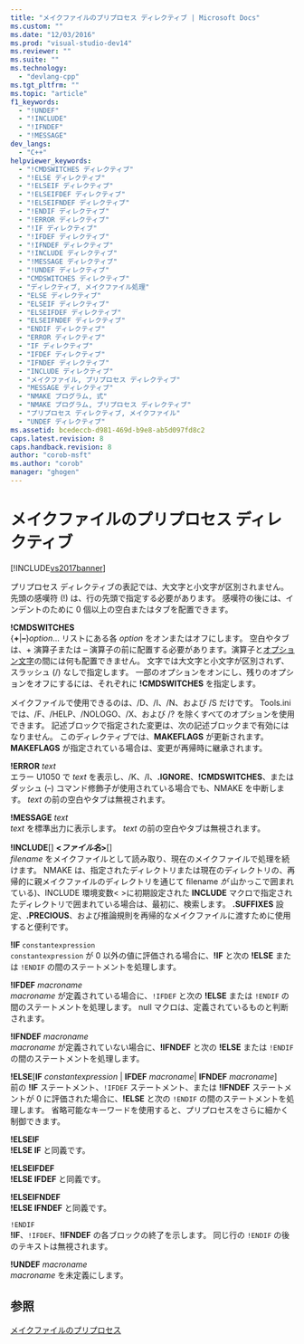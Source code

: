 ```yaml
---
title: "メイクファイルのプリプロセス ディレクティブ | Microsoft Docs"
ms.custom: ""
ms.date: "12/03/2016"
ms.prod: "visual-studio-dev14"
ms.reviewer: ""
ms.suite: ""
ms.technology: 
  - "devlang-cpp"
ms.tgt_pltfrm: ""
ms.topic: "article"
f1_keywords: 
  - "!UNDEF"
  - "!INCLUDE"
  - "!IFNDEF"
  - "!MESSAGE"
dev_langs: 
  - "C++"
helpviewer_keywords: 
  - "!CMDSWITCHES ディレクティブ"
  - "!ELSE ディレクティブ"
  - "!ELSEIF ディレクティブ"
  - "!ELSEIFDEF ディレクティブ"
  - "!ELSEIFNDEF ディレクティブ"
  - "!ENDIF ディレクティブ"
  - "!ERROR ディレクティブ"
  - "!IF ディレクティブ"
  - "!IFDEF ディレクティブ"
  - "!IFNDEF ディレクティブ"
  - "!INCLUDE ディレクティブ"
  - "!MESSAGE ディレクティブ"
  - "!UNDEF ディレクティブ"
  - "CMDSWITCHES ディレクティブ"
  - "ディレクティブ, メイクファイル処理"
  - "ELSE ディレクティブ"
  - "ELSEIF ディレクティブ"
  - "ELSEIFDEF ディレクティブ"
  - "ELSEIFNDEF ディレクティブ"
  - "ENDIF ディレクティブ"
  - "ERROR ディレクティブ"
  - "IF ディレクティブ"
  - "IFDEF ディレクティブ"
  - "IFNDEF ディレクティブ"
  - "INCLUDE ディレクティブ"
  - "メイクファイル, プリプロセス ディレクティブ"
  - "MESSAGE ディレクティブ"
  - "NMAKE プログラム, 式"
  - "NMAKE プログラム, プリプロセス ディレクティブ"
  - "プリプロセス ディレクティブ, メイクファイル"
  - "UNDEF ディレクティブ"
ms.assetid: bcedeccb-d981-469d-b9e8-ab5d097fd8c2
caps.latest.revision: 8
caps.handback.revision: 8
author: "corob-msft"
ms.author: "corob"
manager: "ghogen"
---
```

# メイクファイルのプリプロセス ディレクティブ
[!INCLUDE[vs2017banner](../assembler/inline/includes/vs2017banner.md)]

プリプロセス ディレクティブの表記では、大文字と小文字が区別されません。  先頭の感嘆符 \(\!\) は、行の先頭で指定する必要があります。  感嘆符の後には、インデントのために 0 個以上の空白またはタブを配置できます。  
  
 **\!CMDSWITCHES**  
 {**\+**&#124;**–**}*option*...  リストにある各 *option* をオンまたはオフにします。  空白やタブは、\+ 演算子または – 演算子の前に配置する必要があります。演算子と[オプション文字](../Topic/NMAKE%20Options.md)の間には何も配置できません。  文字では大文字と小文字が区別されず、スラッシュ \(\/\) なしで指定します。  一部のオプションをオンにし、残りのオプションをオフにするには、それぞれに **\!CMDSWITCHES** を指定します。  
  
 メイクファイルで使用できるのは、\/D、\/I、\/N、および \/S だけです。  Tools.ini では、\/F、\/HELP、\/NOLOGO、\/X、および \/? を除くすべてのオプションを使用できます。  記述ブロックで指定された変更は、次の記述ブロックまで有効にはなりません。  このディレクティブでは、**MAKEFLAGS** が更新されます。**MAKEFLAGS** が指定されている場合は、変更が再帰時に継承されます。  
  
 **\!ERROR**  *text*  
 エラー U1050 で *text* を表示し、\/K、\/I、**.IGNORE**、**\!CMDSWITCHES**、またはダッシュ \(–\) コマンド修飾子が使用されている場合でも、NMAKE を中断します。  *text* の前の空白やタブは無視されます。  
  
 **\!MESSAGE**  *text*  
 *text* を標準出力に表示します。  *text* の前の空白やタブは無視されます。  
  
 **\!INCLUDE**\[\] **\<***ファイル名***\>**\[\]  
 *filename* をメイクファイルとして読み取り、現在のメイクファイルで処理を続けます。  NMAKE は、指定されたディレクトリまたは現在のディレクトリの、再帰的に親メイクファイルのディレクトリを通じて filename *が* 山かっこで囲まれている\)、INCLUDE 環境変数\<  \>に初期設定された **INCLUDE** マクロで指定されたディレクトリで囲まれている場合は、最初に、検索します。  **.SUFFIXES** 設定、**.PRECIOUS**、および推論規則を再帰的なメイクファイルに渡すために使用すると便利です。  
  
 **\!IF**  `constantexpression`  
 `constantexpression` が 0 以外の値に評価される場合に、**\!IF** と次の **\!ELSE** または `!ENDIF` の間のステートメントを処理します。  
  
 **\!IFDEF**  *macroname*  
 *macroname* が定義されている場合に、`!IFDEF` と次の **\!ELSE** または `!ENDIF` の間のステートメントを処理します。  null マクロは、定義されているものと判断されます。  
  
 **\!IFNDEF**  *macroname*  
 *macroname* が定義されていない場合に、**\!IFNDEF** と次の **\!ELSE** または `!ENDIF` の間のステートメントを処理します。  
  
 **\!ELSE**\[**IF** *constantexpression* &#124; **IFDEF** *macroname*&#124; **IFNDEF** *macroname*\]  
 前の **\!IF** ステートメント、`!IFDEF` ステートメント、または **\!IFNDEF** ステートメントが 0 に評価された場合に、**\!ELSE** と次の `!ENDIF` の間のステートメントを処理します。  省略可能なキーワードを使用すると、プリプロセスをさらに細かく制御できます。  
  
 **\!ELSEIF**  
 **\!ELSE IF** と同義です。  
  
 **\!ELSEIFDEF**  
 **\!ELSE IFDEF** と同義です。  
  
 **\!ELSEIFNDEF**  
 **\!ELSE IFNDEF** と同義です。  
  
 `!ENDIF`  
 **\!IF**、`!IFDEF`、**\!IFNDEF** の各ブロックの終了を示します。  同じ行の `!ENDIF` の後のテキストは無視されます。  
  
 **\!UNDEF**  *macroname*  
 *macroname* を未定義にします。  
  
## 参照  
 [メイクファイルのプリプロセス](../Topic/Makefile%20Preprocessing.md)